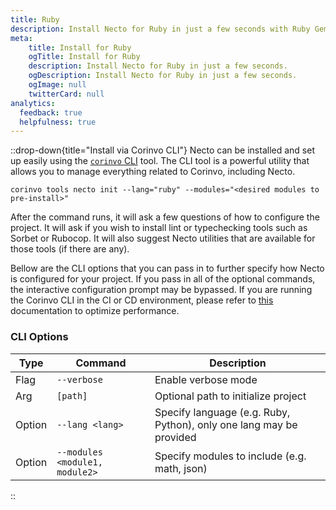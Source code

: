 ```yaml
---
title: Ruby
description: Install Necto for Ruby in just a few seconds with Ruby Gems.
meta: 
    title: Install for Ruby
    ogTitle: Install for Ruby
    description: Install Necto for Ruby in just a few seconds.
    ogDescription: Install Necto for Ruby in just a few seconds.
    ogImage: null
    twitterCard: null
analytics:
  feedback: true
  helpfulness: true
---
```


::drop-down{title="Install via Corinvo CLI"}
Necto can be installed and set up easily using the [`corinvo` CLI](https://cli.corinvo.dev) tool. The CLI tool is a powerful utility that allows you to manage everything related to Corinvo, including Necto.

```shellscript [terminal]
corinvo tools necto init --lang="ruby" --modules="<desired modules to pre-install>"
```

After the command runs, it will ask a few questions of how to configure the project. It will ask if you wish to install lint or typechecking tools such as Sorbet or Rubocop. It will also suggest Necto utilities that are available for those tools (if there are any).

Bellow are the CLI options that you can pass in to further specify how Necto is configured for your project. If you pass in all of the optional commands, the interactive configuration prompt may be bypassed. If you are running the Corinvo CLI in the CI or CD environment, please refer to [this](https://docs.corinvo.dev/cli/ci-cd) documentation to optimize performance. 

### CLI Options
 
| Type   | Command     | Description |
| ------ | ----------- | ----------- |
| Flag   | `--verbose` | Enable verbose mode |
| Arg    | `[path]`    | Optional path to initialize project |
| Option | `--lang <lang>` | Specify language (e.g. Ruby, Python), only one lang may be provided |
| Option | `--modules <module1, module2>` | Specify modules to include (e.g. math, json) |
::
